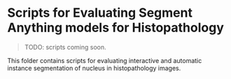 # Scripts for Evaluating Segment Anything models for Histopathology

> TODO: scripts coming soon.

This folder contains scripts for evaluating interactive and automatic instance segmentation of nucleus in histopathology images.
